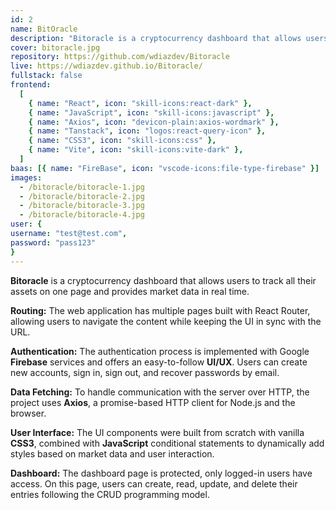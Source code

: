 ```yaml
---
id: 2
name: BitOracle
description: "Bitoracle is a cryptocurrency dashboard that allows users to track all their assets on one page and provides market data in real time."
cover: bitoracle.jpg
repository: https://github.com/wdiazdev/Bitoracle
live: https://wdiazdev.github.io/Bitoracle/
fullstack: false
frontend:
  [
    { name: "React", icon: "skill-icons:react-dark" },
    { name: "JavaScript", icon: "skill-icons:javascript" },
    { name: "Axios", icon: "devicon-plain:axios-wordmark" },
    { name: "Tanstack", icon: "logos:react-query-icon" },
    { name: "CSS3", icon: "skill-icons:css" },
    { name: "Vite", icon: "skill-icons:vite-dark" },
  ]
baas: [{ name: "FireBase", icon: "vscode-icons:file-type-firebase" }]
images:
  - /bitoracle/bitoracle-1.jpg
  - /bitoracle/bitoracle-2.jpg
  - /bitoracle/bitoracle-3.jpg
  - /bitoracle/bitoracle-4.jpg
user: { 
username: "test@test.com",
password: "pass123" 
}
---
```


**Bitoracle** is a cryptocurrency dashboard that allows users to track all their assets on one page and provides market data in real time.

**Routing:** The web application has multiple pages built with React Router, allowing users to navigate the content while keeping the UI in sync with the URL.

**Authentication:** The authentication process is implemented with Google **Firebase** services and offers an easy-to-follow **UI/UX**. Users can create new accounts, sign in, sign out, and recover passwords by email.

**Data Fetching:** To handle communication with the server over HTTP, the project uses **Axios**, a promise-based HTTP client for Node.js and the browser.

**User Interface:** The UI components were built from scratch with vanilla **CSS3**, combined with **JavaScript** conditional statements to dynamically add styles based on market data and user interaction.

**Dashboard:** The dashboard page is protected, only logged-in users have access. On this page, users can create, read, update, and delete their entries following the CRUD programming model.
